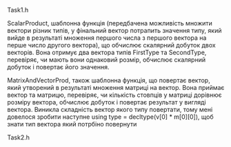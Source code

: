 Task1.h

ScalarProduct, шаблонна функція (передбачена можливість множити вектори різник типів, у фінальний вектор потрапить значення типу, який вийде в результаті множення першого числа з першого вектора на перше число другого вектора), 
що обчислює скалярний добуток двох векторів. Вона отримує два вектора типів FirstType та SecondType, перевіряє, чи мають вони однаковий розмір, обчислює скалярний добуток і повертає його значення.

MatrixAndVectorProd, також шаблонна функція, що повертає вектор, який утворений в результаті множення матриці на вектор. Вона приймає вектор та матрицю, перевіряє, чи кількість стовпців у матриці дорівнює розміру вектора, обчислює 
добуток і повертає результат у вигляді вектора. Виникла складність вектор якого типу повертати, тому мені довелося зробити наступне using type = decltype(v[0] * m[0][0]), щоб знати тип вектора який потрбіно повернути

Task2.h
